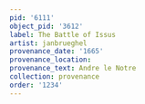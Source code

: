 ```yaml
---
pid: '6111'
object_pid: '3612'
label: The Battle of Issus
artist: janbrueghel
provenance_date: '1665'
provenance_location:
provenance_text: Andre le Notre
collection: provenance
order: '1234'
---
```

